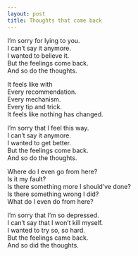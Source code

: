 ```yaml
---
layout: post
title: Thoughts that come back
---
```


I’m sorry for lying to you. <br>
I can’t say it anymore. <br>
I wanted to believe it. <br>
But the feelings come back. <br>
And so do the thoughts.

It feels like with <br>
Every recommendation. <br>
Every mechanism. <br>
Every tip and trick. <br>
It feels like nothing has changed.

I’m sorry that I feel this way. <br>
I can’t say it anymore. <br>
I wanted to get better. <br>
But the feelings come back. <br>
And so do the thoughts.

Where do I even go from here? <br>
Is it my fault? <br>
Is there something more I should’ve done? <br>
Is there something wrong I did? <br>
What do I even do from here?

I’m sorry that I’m so depressed. <br>
I can’t say that I won’t kill myself. <br>
I wanted to try so, so hard. <br>
But the feelings came back. <br>
And so did the thoughts.
